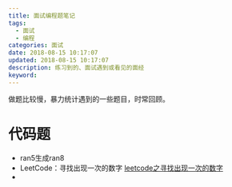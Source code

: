 ```yaml
---
title: 面试编程题笔记
tags:
  - 面试
  - 编程
categories: 面试
date: 2018-08-15 10:17:07
updated: 2018-08-15 10:17:07
description: 练习到的、面试遇到或看见的面经
keyword:
---
```



做题比较慢，暴力统计遇到的一些题目，时常回顾。

<!-- more -->


# 代码题

- ran5生成ran8
- LeetCode：寻找出现一次的数字
[leetcode之寻找出现一次的数字](http://blademastercoder.github.io/2015/01/27/leetcode-findnum.html)
- 





